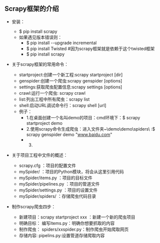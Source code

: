 ## Scrapy框架的介绍

 - 安装：
   - $ pip install scrapy
   - 如果遇见版本错误则：
     - $ pip install --upgrade incremental
     - $ pip install Twisted      #因为scrapy框架就是依赖于这个twisted框架
     - $ pip install scrapy

  - 关于scrapy框架的常用命令：
    - startproject:创建一个新工程:scrapy startproject <name> [dir]
    - genspider:创建一个爬虫:scrapy genspider [options] <name> <domain>
    - settings:获取爬虫配置信息:scrapy settings [options]
    - crawl:运行一个爬虫: scrapy crawl<spider>
    - list:列出工程中所有爬虫：scrapy list
    - shell:启动URL调试命令行：scrapy shell [url]
    - 例子：
      - 1.在桌面创建一个名叫demo的项目：cmd环境下：$ scrapy startproject demo
      - 2.使用scrapy命令生成爬虫：进入文件夹~\demo\demo\spiders\  :$ scrapy genspider demo "www.baidu.com"
      - 3.

  - 关于项目工程中文件的概述：
    - scrapy.cfg ：项目的配置文件
    - mySpider/ ：项目的Python模块，将会从这里引用代码
    - mySpider/items.py ：项目的目标文件
    - mySpider/pipelines.py ：项目的管道文件
    - mySpider/settings.py ：项目的设置文件
    - mySpider/spiders/ ：存储爬虫代码目录


  - 制作scrapy爬虫四步：
    - 新建项目：scrapy startproject xxx ：新建一个新的爬虫项目
    - 明确目标： 编写items.py：明确你想要抓取的内容
    - 制作爬虫： spiders/xxspider.py：制作爬虫开始爬取网页
    - 存储内容: pipelins.py:设置管道存储爬取内容
